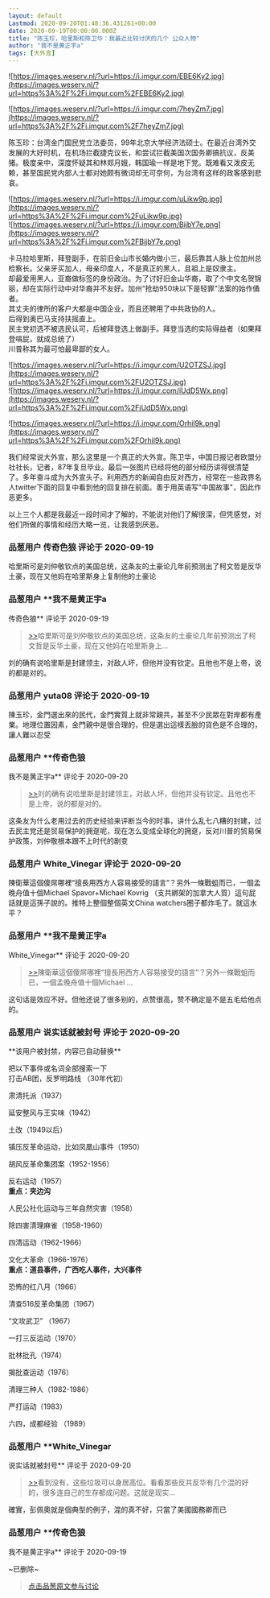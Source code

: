 ```yaml
---
layout: default
Lastmod: 2020-09-20T01:48:36.431261+00:00
date: 2020-09-19T00:00:00.000Z
title: "陈玉珍，哈里斯和陈卫华：我最近比较讨厌的几个 公众人物"
author: "我不是黄正宇a"
tags: [大外宣]
---
```


![https://images.weserv.nl/?url=https://i.imgur.com/EBE6Ky2.jpg](https://images.weserv.nl/?url=https%3A%2F%2Fi.imgur.com%2FEBE6Ky2.jpg)  
  
![https://images.weserv.nl/?url=https://i.imgur.com/7heyZm7.jpg](https://images.weserv.nl/?url=https%3A%2F%2Fi.imgur.com%2F7heyZm7.jpg)  
  
陈玉珍：台湾金门国民党立法委员，99年北京大学经济法硕士。在最近台湾外交发展的大好时机，在机场拦截捷克议长，和尝试拦截美国次国务卿搞抗议，反美猪。极度亲中，深度怀疑其和林郑月娥，韩国瑜一样是地下党。既难看又泼皮无赖，甚至国民党内部人士都对她颇有微词却无可奈何，为台湾有这样的政客感到悲哀。  
  
![https://images.weserv.nl/?url=https://i.imgur.com/uLikw9p.jpg](https://images.weserv.nl/?url=https%3A%2F%2Fi.imgur.com%2FuLikw9p.jpg)  
![https://images.weserv.nl/?url=https://i.imgur.com/BijbY7e.png](https://images.weserv.nl/?url=https%3A%2F%2Fi.imgur.com%2FBijbY7e.png)  
  
卡马拉哈里斯，拜登副手，在前旧金山市长婚内做小三，最后靠其人脉上位加州总检察长。父亲牙买加人，母亲印度人，不是真正的黑人，且祖上是奴隶主。  
却最爱用黑人，亚裔做标签的身份政治。为了讨好旧金山华裔，取了个中文名贺锦丽，却在实际行动中对华裔并不友好。加州“抢劫950块以下是轻罪”法案的始作俑者。  
其丈夫的律所的客户大都是中国企业，而且还聘用了中共政协的人。  
后得到奥巴马支持扶摇直上。  
民主党初选不被选民认可，后被拜登选上做副手。拜登当选的实际得益者（如果拜登嗝屁，就成总统了）  
川普称其为最可怕最卑鄙的女人。  
  
  
![https://images.weserv.nl/?url=https://i.imgur.com/U2OTZSJ.jpg](https://images.weserv.nl/?url=https%3A%2F%2Fi.imgur.com%2FU2OTZSJ.jpg)  
![https://images.weserv.nl/?url=https://i.imgur.com/iUdD5Wx.png](https://images.weserv.nl/?url=https%3A%2F%2Fi.imgur.com%2FiUdD5Wx.png)  
  
![https://images.weserv.nl/?url=https://i.imgur.com/Orhil9k.png](https://images.weserv.nl/?url=https%3A%2F%2Fi.imgur.com%2FOrhil9k.png)  
  
我们经常说大外宣，那么这里是一个真正的大外宣。陈卫华，中国日报记者欧盟分社社长，记者，87年复旦毕业。最后一张图片已经将他的部分经历讲得很清楚了。多年奋斗成为大外宣头子。利用西方的新闻自由反对西方，经常在一些政界名人twitter下面的回复中看到他的回复排在前面。善于用英语写"中国故事"，因此作恶更多。  
  
  
以上三个人都是我最近一段时间才了解的，不能说对他们了解很深，但凭感觉，对他们所做的事情和经历大略一览，让我感到厌恶。

            
### 品葱用户 **传奇色狼** 评论于 2020-09-19
        
哈里斯可是刘仲敬钦点的美国总统，这条友的土豪论几年前预测出了柯文哲是反华土豪，现在又他妈在哈里斯身上复制他的土豪论
        


            
### 品葱用户 **我不是黄正宇a 
传奇色狼** 评论于 2020-09-19
        
> [\>>]( "/article/item_id-499230#")哈里斯可是刘仲敬钦点的美国总统，这条友的土豪论几年前预测出了柯文哲是反华土豪，现在又他妈在哈里斯身上...

  
  
刘的确有说哈里斯是封建领主，对敌人坏，但他并没有钦定。且他也不是上帝，说的都是对的。
        


            
### 品葱用户 **yuta08** 评论于 2020-09-19
        
陳玉珍，金門選出來的民代，金門實質上就非常親共，甚至不少民眾在對岸都有產業。地理位置因素，金門親中是很合理的，但是選出這樣丟臉的貨色是不合理的，讓人難以忍受
        


            
### 品葱用户 **传奇色狼 
我不是黄正宇a** 评论于 2020-09-20
        
> [\>>]( "/article/item_id-499240#")刘的确有说哈里斯是封建领主，对敌人坏，但他并没有钦定。且他也不是上帝，说的都是对的。

  
这条友为什么老用过去的历史经验来评断当今的时事，讲什么乱七八糟的封建，过去民主党还是贸易保护的拥趸呢，现在怎么变成全球化的拥趸，反对川普的贸易保护政策，刘仲敬根本跟不上时代的剧变
        


            
### 品葱用户 **White_Vinegar** 评论于 2020-09-20
        
陳衛華這個傻屌哪裡“擅長用西方人容易接受的語言”？另外一條戰蛆而已，一個孟晚舟值十個Michael Spavor+Michael Kovrig （支共綁架的加拿大人質）這句屁話就是這孫子說的。推特上整個整個英文China watchers圈子都炸毛了。就這水平？
        


            
### 品葱用户 **我不是黄正宇a 
White_Vinegar** 评论于 2020-09-20
        
> [\>>]( "/article/item_id-499329#")陳衛華這個傻屌哪裡“擅長用西方人容易接受的語言”？另外一條戰蛆而已，一個孟晚舟值十個Michael ...

  
这句话是效应不好。但他还说了很多别的，点赞很高，赞不确定是不是五毛给他点的。
        


            
### 品葱用户 **说实话就被封号** 评论于 2020-09-20
        
\*\*该用户被封禁，内容已自动替换\*\*

把以下事件或名词全部搜索一下  
打击AB团，反罗明路线 （30年代初）  
  
肃清托派（1937）  
  
延安整风与王实味（1942）  
  
土改（1949以后）  
  
镇压反革命运动，比如凤凰山事件（1950）  
  
胡风反革命集团案（1952-1956）  
  
反右运动（1957）  
**重点：夹边沟**  
  
人民公社化运动与三年自然灾害（1958）  
  
除四害清理麻雀（1958-1960）  
  
四清运动（1962-1966）  
  
文化大革命（1966-1976）  
**重点：道县事件，广西吃人事件，大兴事件**  
  
恐怖的红八月（1966）  
  
清查516反革命集团（1967）  
  
“文攻武卫” （1967）  
  
一打三反运动（1970）  
  
批林批孔（1974）  
  
揭批查运动（1976）  
  
清理三种人（1982-1986）  
  
严打运动（1983）  
  
六四，成都经验 （1989）
        


            
### 品葱用户 **White_Vinegar 
说实话就被封号** 评论于 2020-09-20
        
> [\>>]( "/article/item_id-499402#")看到没有，这些垃圾可以身居高位。看看那些反共反华有几个混的好的，很多连自己的生存都成问题。这就是现实...

  
  
確實，彭佩奧就是個典型的例子，混的真不好，只當了美國國務卿而已
        


            
### 品葱用户 **传奇色狼 
我不是黄正宇a** 评论于 2020-09-19
        
~已删除~
        






> [点击品葱原文参与讨论](https://pincong.rocks/article/24236)

